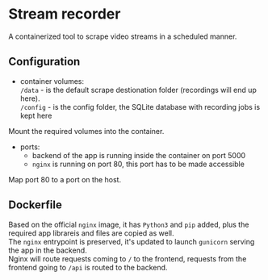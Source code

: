 # Stream recorder

A containerized tool to scrape video streams in a scheduled manner.

## Configuration

- container volumes:  
`/data` - is the default scrape destionation folder (recordings will end up here).  
`/config` - is the config folder, the SQLite database with recording jobs is kept here

Mount the required volumes into the container.

- ports: 
    - backend of the app is running inside the container on port 5000
    - `nginx` is running on port 80, this port has to be made accessible

Map port 80 to a port on the host.

## Dockerfile

Based on the official `nginx` image, it has `Python3` and `pip` added, plus the required app librareis and files are copied as well.  
The `nginx` entrypoint is preserved, it's updated to launch `gunicorn` serving the app in the backend.  
Nginx will route requests coming to `/` to the frontend, requests from the frontend going to `/api` is routed to the backend.  
